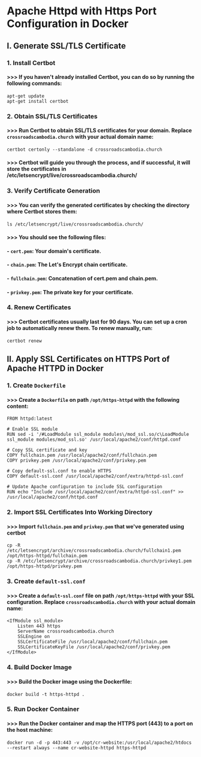 # Apache Httpd with Https Port Configuration in Docker

## I. Generate SSL/TLS Certificate

### 1. Install Certbot
#### >>> If you haven't already installed Certbot, you can do so by running the following commands:
```
apt-get update
apt-get install certbot
```

### 2. Obtain SSL/TLS Certificates
#### >>> Run Certbot to obtain SSL/TLS certificates for your domain. Replace `crossroadscambodia.church` with your actual domain name:
```
certbot certonly --standalone -d crossroadscambodia.church
```
#### >>> Certbot will guide you through the process, and if successful, it will store the certificates in /etc/letsencrypt/live/crossroadscambodia.church/

### 3. Verify Certificate Generation
#### >>> You can verify the generated certificates by checking the directory where Certbot stores them:
```
ls /etc/letsencrypt/live/crossroadscambodia.church/
```
#### >>> You should see the following files:
#### - `cert.pem`: Your domain's certificate.
#### - `chain.pem`: The Let's Encrypt chain certificate.
#### - `fullchain.pem`: Concatenation of cert.pem and chain.pem.
#### - `privkey.pem`: The private key for your certificate.

### 4. Renew Certificates
#### >>> Certbot certificates usually last for 90 days. You can set up a cron job to automatically renew them. To renew manually, run:
```
certbot renew
```

## II. Apply SSL Certificates on HTTPS Port of Apache HTTPD in Docker

### 1. Create `Dockerfile`
#### >>> Create a `Dockerfile` on path `/opt/https-httpd` with the following content:
```
FROM httpd:latest

# Enable SSL module
RUN sed -i '/#LoadModule ssl_module modules\/mod_ssl.so/c\LoadModule ssl_module modules/mod_ssl.so' /usr/local/apache2/conf/httpd.conf

# Copy SSL certificate and key
COPY fullchain.pem /usr/local/apache2/conf/fullchain.pem
COPY privkey.pem /usr/local/apache2/conf/privkey.pem

# Copy default-ssl.conf to enable HTTPS
COPY default-ssl.conf /usr/local/apache2/conf/extra/httpd-ssl.conf

# Update Apache configuration to include SSL configuration
RUN echo "Include /usr/local/apache2/conf/extra/httpd-ssl.conf" >> /usr/local/apache2/conf/httpd.conf
```

### 2. Import SSL Certificates Into Working Directory
#### >>> Import `fullchain.pem` and `privkey.pem` that we've generated using certbot
```
cp -R /etc/letsencrypt/archive/crossroadscambodia.church/fullchain1.pem /opt/https-httpd/fullchain.pem
cp -R /etc/letsencrypt/archive/crossroadscambodia.church/privkey1.pem /opt/https-httpd/privkey.pem
```

### 3. Create `default-ssl.conf`
#### >>> Create a `default-ssl.conf` file on path `/opt/https-httpd` with your SSL configuration. Replace `crossroadscambodia.church` with your actual domain name:
```
<IfModule ssl_module>
    Listen 443 https
    ServerName crossroadscambodia.church
    SSLEngine on
    SSLCertificateFile /usr/local/apache2/conf/fullchain.pem
    SSLCertificateKeyFile /usr/local/apache2/conf/privkey.pem
</IfModule>
```

### 4. Build Docker Image
#### >>> Build the Docker image using the Dockerfile:
```
docker build -t https-httpd .
```

### 5. Run Docker Container
#### >>> Run the Docker container and map the HTTPS port (443) to a port on the host machine:
```
docker run -d -p 443:443 -v /opt/cr-website:/usr/local/apache2/htdocs --restart always --name cr-website-httpd https-httpd
```
